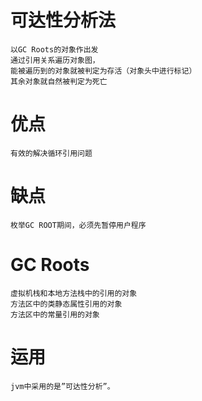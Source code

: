 

# 可达性分析法

    以GC Roots的对象作出发
    通过引用关系遍历对象图，
    能被遍历到的对象就被判定为存活（对象头中进行标记）
    其余对象就自然被判定为死亡  
    

# 优点

    有效的解决循环引用问题

# 缺点

    枚举GC ROOT期间，必须先暂停用户程序
    
# GC Roots

    虚拟机栈和本地方法栈中的引用的对象
    方法区中的类静态属性引用的对象
    方法区中的常量引用的对象

# 运用

    jvm中采用的是”可达性分析”。

    
 
